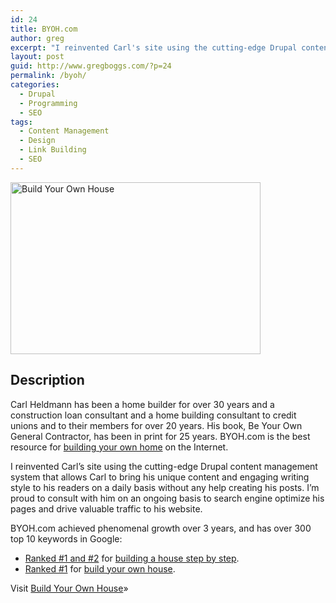```yaml
---
id: 24
title: BYOH.com
author: greg
excerpt: "I reinvented Carl's site using the cutting-edge Drupal content  management system that allows Carl to bring his unique content and  engaging writing style to his readers on a daily basis without any help creating his posts."
layout: post
guid: http://www.gregboggs.com/?p=24
permalink: /byoh/
categories:
  - Drupal
  - Programming
  - SEO
tags:
  - Content Management
  - Design
  - Link Building
  - SEO
---
```

<img class="alignleft size-medium wp-image-67" title="Build Your Own House" src="/wp-content/uploads/2010/09/byoh-400x275.jpg" alt="Build Your Own House" width="400" height="275" />

## Description

Carl Heldmann has been a home builder for over 30 years and a construction loan consultant and a home building consultant to credit unions and to their members for over 20 years. His book, Be Your Own General Contractor, has been in print for 25 years. BYOH.com is the best resource for [building your own home][1] on the Internet.

I reinvented Carl&#8217;s site using the cutting-edge Drupal content management system that allows Carl to bring his unique content and engaging writing style to his readers on a daily basis without any help creating his posts. I&#8217;m proud to consult with him on an ongoing basis to search engine optimize his pages and drive valuable traffic to his website.

BYOH.com achieved phenomenal growth over 3 years, and has over 300 top 10 keywords in Google:

  * [Ranked #1 and #2][2] for [building a house step by step][3].
  * [Ranked #1][4] for [build your own house][1].

Visit <a href="http://www.byoh.com/" target="_blank">Build Your Own House</a>»

 [1]: http://www.byoh.com/
 [2]: http://www.google.com/search?q=building+a+house+step+by+step
 [3]: http://www.byoh.com/stepbystep.htm
 [4]: http://www.google.com/search?q=build+your+own+house